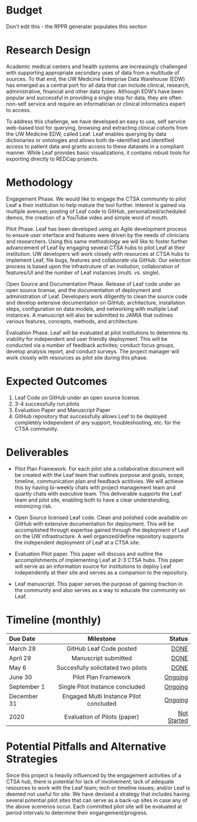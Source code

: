 # Budget
Don't edit this - the RPPR generater populates this section

# Research Design
Academic medical centers and health systems are increasingly challenged with supporting appropriate secondary uses of data from a multitude of sources. To that end, the UW Medicine Enterprise Data Warehouse (EDW) has emerged as a central port for all data that can include clinical, research, administrative, financial and other data types. Although EDW’s have been popular and successful in providing a single stop for data, they are often non-self service and require an informatician or clinical informatics expert to access. 

To address this challenge, we have developed an easy to use, self service web-based tool for querying, browsing and extracting clinical cohorts from the UW Medicine EDW, called Leaf.  Leaf enables querying by data dictionaries or ontologies and allows both de-identified and identified access to patient data and grants access to these datasets in a compliant manner. While Leaf provides basic visualizations, it contains robust tools for exporting directly to REDCap projects. 

# Methodology
Engagement Phase. We would like to engage the CTSA community to pilot Leaf a their institution to help mature the tool further. Interest is gained via multiple avenues; posting of Leaf code to GitHub, personalized/scheduled demos, the creation of a YouTube video and simple word of mouth. 

Pilot Phase. Leaf has been developed using an Agile development process to ensure user interface and features were driven by the needs of clinicians and researchers. Using this same methodology we will like to foster further advancement of Leaf by engaging several CTSA hubs to pilot Leaf at their institution. UW developers will work closely with resources at CTSA hubs to implement Leaf, file bugs, features and collaborate via GitHub. Our selection process is based upon the infrastruture of an insitution, collaboration of features/UI and the number of Leaf instances (multi. vs. single).

Open Source and Documentation Phase. Release of Leaf code under an open source license, and the documentation of deployment and administration of Leaf. Developers work diligently to clean the source code and develop extensive documentation on GitHub; architecture, installation steps, configuration on data models, and networking with multiple Leaf instances. A manuscript will also be submitted to JAMIA that outlines various features, concepts, methods, and architecture.

Evaluation Phase. Leaf will be evaluated at pilot institutions  to determine its viability for independent and user friendly  deployment. This will be conducted via a number of feedback activites; conduct focus groups, develop analysis report, and conduct surveys. The project manager will work closely with resources as pilot site during this phase.

# Expected Outcomes
1. Leaf Code on GitHub under an open source license. 
2. 3-4 successfully run pilots
3. Evaluation Paper and Manuscript Paper
4. GitHub repository that successfully allows Leaf to be deployed completely independent of any support, troubleshooting, etc. for the CTSA community. 

# Deliverables

- Pilot Plan Framework. For each pilot site a collaborative document will be created with the Leaf team that outlines purpose and goals, scope, timeline, communication plan and feedback actitivies. We will achieve this by having bi-weekly chats with project management team and quartly chats with executive team. This deliverable supports the Leaf team and pilot site, enabling both to have a clear understanding, minimizing risk.

- Open Source licensed Leaf code. Clean and polished code available on GitHub with extensive documentation for deployment. This will be accomplished through expertise gained through the deployment of Leaf on the UW infrastructure. A well organized/define repository supports the independent deployment of Leaf at a CTSA site.

- Evaluation Pilot paper. This paper will discuss and outline the accomplishments of implementing Leaf at 2-3 CTSA hubs. This paper will serve as an information source for institutions to deploy Leaf independently at their site and serves as a companion to the repository. 

- Leaf manuscript. This paper serves the purpose of gaining traction in the community and also serves as a way to educate the community on Leaf.

# Timeline (monthly)
 Due Date | Milestone    | Status     | 
|:----------|:--------------:|------------:|
March 28 | GitHub Leaf Code posted | [DONE](https://github.com/data2health/leaf-edw/milestone/6)
April 29 | Manuscript submitted | [DONE](https://github.com/data2health/leaf-edw/milestone/3)
May 6 | Succesfully solicitated two pilots | [DONE](https://github.com/data2health/leaf-edw/milestone/1)
June 30 | Pilot Plan Framework| [Ongoing](https://github.com/data2health/leaf-edw/issues/27)
September 1 | Single Pilot Instance concluded | [Ongoing](https://github.com/data2health/leaf-edw/milestone/4)
December 31 | Engaged Multi Instance Pilot concluded | [Ongoing](https://github.com/data2health/leaf-edw/milestone/2)
2020 | Evaluation of Pilots (paper) | [Not Started](https://github.com/data2health/leaf-edw/milestone/7)

# Potential Pitfalls and Alternative Strategies
  
  Since this project is heavily influenced by the engagement activities of a CTSA hub, there is potential for lack of involvement; lack of adequate resources to work with the Leaf team; tech or timeline issues; and/or Leaf is deemed not useful for site. We have devised a strategy that includes having several potential pilot sites that can serve as a back-up sites in case any of the above scenerios occur. Each committed pilot site will be evaluated at period intervals to determine their engangement/progress.
